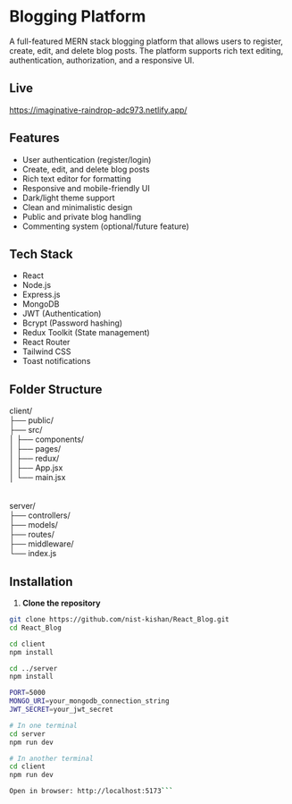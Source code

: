 # Blogging Platform

A full-featured MERN stack blogging platform that allows users to register, create, edit, and delete blog posts. The platform supports rich text editing, authentication, authorization, and a responsive UI.

## Live
https://imaginative-raindrop-adc973.netlify.app/

## Features

- User authentication (register/login)
- Create, edit, and delete blog posts
- Rich text editor for formatting
- Responsive and mobile-friendly UI
- Dark/light theme support
- Clean and minimalistic design
- Public and private blog handling
- Commenting system (optional/future feature)

## Tech Stack

- React
- Node.js
- Express.js
- MongoDB
- JWT (Authentication)
- Bcrypt (Password hashing)
- Redux Toolkit (State management)
- React Router
- Tailwind CSS
- Toast notifications

## Folder Structure

client/<br>
├── public/<br>
├── src/<br>
│ ├── components/<br>
│ ├── pages/<br>
│ ├── redux/<br>
│ ├── App.jsx<br>
│ └── main.jsx<br><br><br>
server/<br>
├── controllers/<br>
├── models/<br>
├── routes/<br>
├── middleware/<br>
└── index.js<br>


## Installation

1. **Clone the repository**

```bash
git clone https://github.com/nist-kishan/React_Blog.git
cd React_Blog

cd client
npm install

cd ../server
npm install

PORT=5000
MONGO_URI=your_mongodb_connection_string
JWT_SECRET=your_jwt_secret

# In one terminal
cd server
npm run dev

# In another terminal
cd client
npm run dev

Open in browser: http://localhost:5173```
